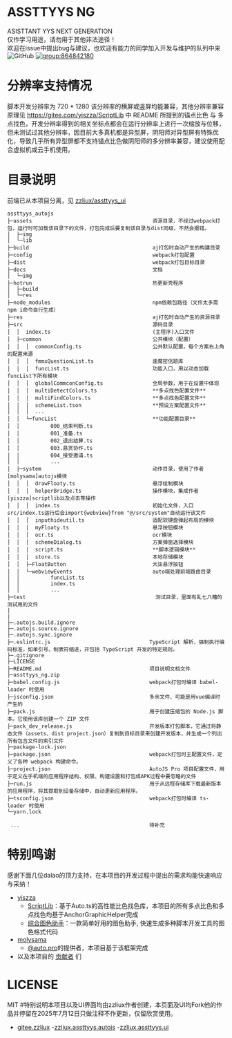 # ASSTTYYS NG 
ASISTTANT YYS NEXT GENERATION<br/>
仅作学习用途，请勿用于其他非法途径！<br/>
欢迎在issue中提出bug与建议，也欢迎有能力的同学加入开发与维护的队列中来<br/>
![GitHub](https://img.shields.io/github/license/zzliux/assttyys_autojs)
[![group:864842180](https://img.shields.io/badge/group-864842180-blue)](https://qm.qq.com/q/H852T6N0OG)


# 分辨率支持情况
脚本开发分辨率为 720 * 1280 该分辨率的横屏或竖屏均能兼容，其他分辨率兼容原理见 <https://gitee.com/yiszza/ScriptLib> 中 README 所提到的锚点比色 与 多点找色，开发分辨率得到的相关坐标点都会在运行分辨率上进行一次缩放与位移，但未测试过其他分辨率，因目前大多真机都是异型屏，阴阳师对异型屏有特殊优化，导致几乎所有异型屏都不支持锚点比色做阴阳师的多分辨率兼容，建议使用配合虚拟机或云手机使用。

# 目录说明
前端已从本项目分离，见 [zzliux/assttyys_ui](https://github.com/zzliux/assttyys_ui)
```
assttyys_autojs
├─assets                                       资源目录，不经过webpack打包，运行时可加载该目录下的文件，打包完成后要复制该目录与dist同级，不然会报错。
│  ├─img                                       
│  └─lib
├─build                                        aj打包时自动产生的构建目录
├─config                                       webpack打包配置
├─dist                                         webpack打包目标目录
├─docs                                         文档
│  └─img
├─hotrun                                       热更新壳程序
│  ├─build
│  └─res
├─node_modules                                 npm依赖包路径（文件太多需npm i命令自行生成）
├─res                                          aj打包时自动产生的资源目录
├─src                                          源码目录
│  │  index.ts                                 (主程序)入口文件
│  ├─common                                    公共模块（配置）
│  │  │  commonConfig.ts                       公共默认配置，每个方案右上角的配置来源
│  │  │  fmmxQuestionList.ts                   逢魔密信题库
│  │  │  funcList.ts                           功能入口，用以动态加载funcList下所有模块
│  │  │  globalCommconConfig.ts                全局参数，用于在设置中体现
│  │  │  multiDetectColors.ts                  **多点找色配置文件**
│  │  │  multiFindColors.ts                    **多点找色配置文件**
│  │  │  schemeList.tson                       **预设方案配置文件**
│  │  │  ...
│  │  └─funcList                               **功能配置目录**
│  │          000_结束判断.ts
│  │          001_准备.ts
│  │          002_退出结算.ts
│  │          003.悬赏协作.ts
│  │          004_接受邀请.ts
│  │          ...
│  ├─system                                    动作目录，使用了作者[molysama]autojs模块
│  │  │  drawFloaty.ts                         悬浮绘制模块
│  │  │  helperBridge.ts                       操作模块，集成作者[yiszza]scriptlib以及点击等操作
│  │  │  index.ts                              初始化文件，入口src/index.ts运行后会import{webview}from "@/src/system"自动运行该文件
│  │  │  inputhideutil.ts                      适配软键盘弹起布局的模块
│  │  │  myFloaty.ts                           悬浮按钮模块
│  │  │  ocr.ts                                ocr模块
│  │  │  schemeDialog.ts                       方案弹窗选择模块
│  │  │  script.ts                             **脚本逻辑模块**
│  │  │  store.ts                              本地存储模块
│  │  ├─FloatButton                            大柒悬浮按钮
│  │  └─webviewEvents                          auto端处理前端路由目录
│  │          funcList.ts
│  │          index.ts
│  │          ...
├─test                                          测试目录，里面有乱七八糟的测试用的文件
|
|
├─.autojs.build.ignore
├─.autojs.source.ignore
├─.autojs.sync.ignore
├─.eslintrc.js                                TypeScript 解析，强制执行编码标准，如单引号、制表符缩进，并包括 TypeScript 开发的特定规则。
├─.gitignore
├─LICENSE
├─README.md                                   项目说明文档文件
├─assttyys_ng.zip
├─babel.config.js                             webpack打包时编译 babel-loader 时使用
├─jsconfig.json                               多余文件、可能是用vue编译时产生的
├─pack.js                                     用于创建压缩包的 Node.js 脚本。它使用该库创建一个 ZIP 文件
├─pack_dev_release.js                         开发版本打包脚本，它通过将静态文件（assets、dist project.json）复制到目标目录来创建开发版本，并生成一个列出所有包含文件的索引文件
├─package-lock.json
├─package.json                                webpack打包时主配置文件，定义了各种 webpack 构建命令。
├─project.json                                AutoJS Pro 项目配置文件，用于定义在手机端的应用程序结构、权限、构建设置和打包成APK过程中要忽略的文件
├─run.js                                      用于从远程存储库下载最新版本的应用程序，将其提取到设备存储中，自动更新应用程序。
├─tsconfig.json                               webpack打包时编译 ts-loader 时使用
└─yarn.lock

 ...                                          待补充
```

# 特别鸣谢
感谢下面几位dalao的顶力支持，在本项目的开发过程中提出的需求均能快速响应与采纳！
- [yiszza](https://gitee.com/yiszza)
  - [ScriptLib](https://gitee.com/yiszza/ScriptLib)：基于Auto.ts的高性能比色找色库，本项目的所有多点比色和多点找色均基于AnchorGraphicHelper完成
  - [综合图色助手](https://gitee.com/yiszza/ScriptGraphicHelper)：一款简单好用的图色助手, 快速生成多种脚本开发工具的图色格式代码
- [molysama](https://github.com/molysama)
  - [@auto.pro](https://github.com/molysama/auto.pro)的提供者，本项目基于该框架完成
- 以及本项目的 [贡献者](https://github.com/zzliux/assttyys_autojs/graphs/contributors) 们

# LICENSE
MIT
#特别说明本项目以及UI界面均由zzliux作者创建，本页面及UI均Fork他的作品并停留在2025年7月12日只做注释不作更新，仅留欣赏使用。
- [gitee.zzliux](https://gitee.com/zzliux)
  -[zzliux.assttyys.autojs](https://github.com/zzliux/assttyys_autojs)
  -[zzliux.assttyys.ui](https://github.com/zzliux/assttyys_ui)
